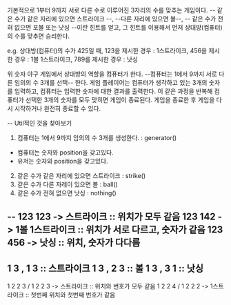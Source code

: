 기본적으로 1부터 9까지 서로 다른 수로 이루어진 3자리의 수를 맞추는 게임이다.
-- 같은 수가 같은 자리에 있으면 스트라이크 --, --다른 자리에 있으면 볼--, 
-- 같은 수가 전혀 없으면 포볼 또는 낫싱 --이란 힌트를 얻고, 그 힌트를 이용해서 먼저 상대방(컴퓨터)의 수를 맞추면 승리한다.

e.g. 상대방(컴퓨터)의 수가 425일 때, 123을 제시한 경우 : 1스트라이크, 
456을 제시한 경우 : 1볼 1스트라이크, 789를 제시한 경우 : 낫싱

위 숫자 야구 게임에서 상대방의 역할을 컴퓨터가 한다. 
--컴퓨터는 1에서 9까지 서로 다른 임의의 수 3개를 선택-- 한다. 
게임 플레이어는 컴퓨터가 생각하고 있는 3개의 숫자를 입력하고, 컴퓨터는 입력한 숫자에 대한 결과를 출력한다.
이 같은 과정을 반복해 컴퓨터가 선택한 3개의 숫자를 모두 맞히면 게임이 종료된다.
게임을 종료한 후 게임을 다시 시작하거나 완전히 종료할 수 있다.

-- Util적인 것을 찾아보기

1. 컴퓨터는 1에서 9까지 임의의 수 3개를 생성한다. : generator()
 - 컴퓨터는 숫자와 position을 갖고있다.
 - 유저는 숫자와 position을 갖고있다.
2. 같은 수가 같은 자리에 있으면 스트라이크 : strike()
3. 같은 수가 다른 자레이 있으면 볼 : ball()
4. 같은 수가 전혀 없으면 낫싱 : nothing()

--
123 123 -> 스트라이크 :: 위치가 모두 같음
123 142 -> 1볼 1스트라이크 :: 위치가 서로 다르고, 숫자가 같음
123 456 -> 낫싱 :: 위치, 숫자가 다다름
--
1 3 , 1 3 :: 스트라이크
1 3 , 2 3 :: 볼
1 3 , 3 1 :: 낫싱
--
1 2 2 3 / 1 2 2 3 -> 스트라이크 :: 위치와 번호가 모두 같음
1 2 2 4 / 1 2 2 2 -> 1스트라이크 :: 첫번째 위치와 첫번째 번호가 같음






















